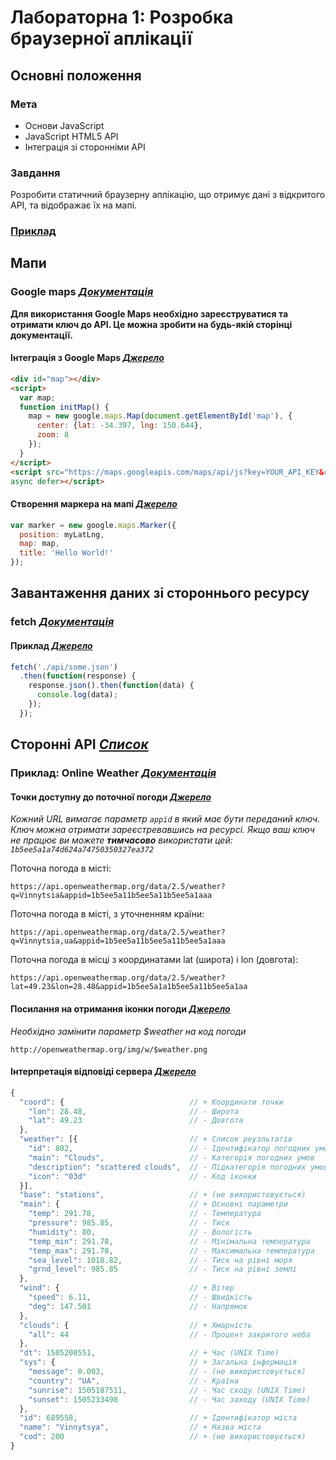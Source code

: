 # Лабораторна 1: Розробка браузерної аплікації

## Основні положення

### Мета
- Основи JavaScript
- JavaScript HTML5 API
- Інтеграція зі сторонніми API

### Завдання
Розробити статичний браузерну аплікацію, що отримує дані з відкритого API, та відображає їх на мапі.

### [Приклад](https://kpp-lab-1.herokuapp.com/)

## Мапи

### Google maps *[Документація](https://developers.google.com/maps/documentation/javascript/?hl=ru)*
**Для використання Google Maps необхідно зареєструватися та отримати ключ до API. Це можна зробити на будь-якій сторінці документації.**

#### Інтеграція з Google Maps *[Джерело](https://developers.google.com/maps/documentation/javascript/examples/map-simple?hl=ru)*
```html
<div id="map"></div>
<script>
  var map;
  function initMap() {
    map = new google.maps.Map(document.getElementById('map'), {
      center: {lat: -34.397, lng: 150.644},
      zoom: 8
    });
  }
</script>
<script src="https://maps.googleapis.com/maps/api/js?key=YOUR_API_KEY&callback=initMap"
async defer></script>
```

#### Створення маркера на мапі *[Джерело](https://developers.google.com/maps/documentation/javascript/examples/marker-simple?hl=ru)*
```javascript
var marker = new google.maps.Marker({
  position: myLatLng,
  map: map,
  title: 'Hello World!'
});
```

## Завантаження даних зі стороннього ресурсу

### fetch *[Документація](https://developer.mozilla.org/ru/docs/Web/API/Fetch_API/Using_Fetch)*

#### Приклад *[Джерело](https://habrahabr.ru/post/252941/)*
```javascript
fetch('./api/some.json')
  .then(function(response) {
    response.json().then(function(data) {
      console.log(data);
    });
  });
```

## Сторонні API *[Список](https://github.com/toddmotto/public-apis)*

### Приклад: Online Weather *[Документація](http://openweathermap.org)*

#### Точки доступну до поточної погоди *[Джерело](http://openweathermap.org/current)*

*Кожний URL вимагає параметр `appid` в який має бути переданий ключ. Ключ можна отримати зареєстревавшись на ресурсі. Якщо ваш ключ не працює ви можете **тимчасово** використати цей: `1b5ee5a1a74d624a74750350327ea372`*

Поточна погода в місті:

`https://api.openweathermap.org/data/2.5/weather?q=Vinnytsia&appid=1b5ee5a11b5ee5a11b5ee5a1aaa`

Поточна погода в місті, з уточненням країни:

`https://api.openweathermap.org/data/2.5/weather?q=Vinnytsia,ua&appid=1b5ee5a11b5ee5a11b5ee5a1aaa`

Поточна погода в місці з координатами lat (широта) і lon (довгота):

`https://api.openweathermap.org/data/2.5/weather?lat=49.23&lon=28.48&appid=1b5ee5a1a1b5ee5a11b5ee5a1aa`

#### Посилання на отримання іконки погоди *[Джерело](https://openweathermap.org/weather-conditions)*

*Необхідно замінити параметр $weather на код погоди*

`http://openweathermap.org/img/w/$weather.png`

#### Інтерпретація відповіді сервера *[Джерело](https://openweathermap.org/current#current_JSON)*
```javascript
{
  "coord": {                            // + Координати точки
    "lon": 28.48,                       // - Широта
    "lat": 49.23                        // - Довгота
  },
  "weather": [{                         // + Список реузльтатів
    "id": 802,                          // - Ідентифікатор погодних умов
    "main": "Clouds",                   // - Категорія погодних умов
    "description": "scattered clouds",  // - Підкатегорія погодних умов
    "icon": "03d"                       // - Код іконки
  }],
  "base": "stations",                   // + (не використовується)
  "main": {                             // + Основні параметри
    "temp": 291.78,                     // - Температура
    "pressure": 985.85,                 // - Тиск
    "humidity": 80,                     // - Вологість
    "temp_min": 291.78,                 // - Мінімальна температура
    "temp_max": 291.78,                 // - Максимальна температура
    "sea_level": 1018.82,               // - Тиск на рівні моря
    "grnd_level": 985.85                // - Тиск на рівні землі
  },
  "wind": {                             // + Вітер
    "speed": 6.11,                      // - Швидкість
    "deg": 147.501                      // - Напрямок
  },
  "clouds": {                           // + Хмарність
    "all": 44                           // - Процент закритого неба
  },
  "dt": 1505200551,                     // + Час (UNIX Time)
  "sys": {                              // + Загальна інформація
    "message": 0.003,                   // - (не використовується)
    "country": "UA",                    // - Країна
    "sunrise": 1505187511,              // - Час сходу (UNIX Time)
    "sunset": 1505233498                // - Час заходу (UNIX Time)
  },
  "id": 689558,                         // + Ідентифікатор міста
  "name": "Vinnytsya",                  // + Назва міста
  "cod": 200                            // + (не використовується)
}
```
